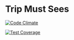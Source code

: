 # Trip Must Sees

[![Code Climate](https://codeclimate.com/github/dobrinov/tripmustsees/badges/gpa.svg)](https://codeclimate.com/github/dobrinov/tripmustsees)

[![Test Coverage](https://codeclimate.com/github/dobrinov/tripmustsees/badges/coverage.svg)](https://codeclimate.com/github/dobrinov/tripmustsees)
